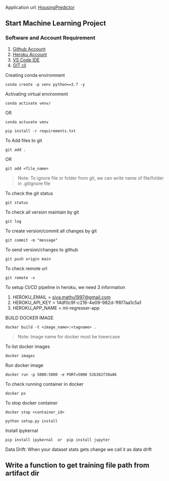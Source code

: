 Application url:
[HousingPredictor](https://ml-regresser-app.herokuapp.com/)

## Start Machine Learning Project

### Software and Account Requirement

1. [Github Account](https://github.com/)
2. [Heroku Account](https://id.heroku.com/login)
3. [VS Code IDE](https://code.visualstudio.com/download)
4. [GIT cli](https://git-scm.com/downloads)


Creating conda environment
```
conda create -p venv python==3.7 -y
```

Activating virtual environment
```
conda activate venv/
```
OR
```
conda actuvate venv
```

```
pip install -r requirements.txt
```

To Add files to git
```
git add .
```
OR
```
git add <file_name>
```
> Note: To ignore file or folder from git, we can write name of file/folder in .gitignore file

To check the git status
```
git status
```

To check all version maintain by git
```
git log
```

To create version/commit all changes by git
```
git commit -m "message"
```

To send version/changes to github
```
git push origin main
```

To check remote url
```
git remote -v
```

To setup CI/CD pipeline in heroku, we need 3 information
1. HEROKU_EMAIL = siva.mathu1997@gmail.com
2. HEROKU_API_KEY = 14df0c9f-c216-4e09-982d-1f6f7aa1c5a1
3. HEROKU_APP_NAME = ml-regresser-app


BUILD DOCKER IMAGE
```
docker build -t <image_name>:<tagname> .
```
> Note: Image name for docker must be lowercase

To list docker images
```
docker images
```

Run docker image
```
docker run -p 5000:5000 -e PORT=5000 52b382f30a86
```

To check running container in docker
```
docker ps
```

To stop docker container
```
docker stop <container_id>
```


```
python setup.py install
```

Install ipykernal
```
pip install ipykernal  or  pip install jupyter
```


Data Drift:
When your dataset stats gets change we call it as data drift


## Write a function to get training file path from artifact dir